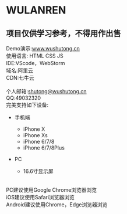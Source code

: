 # WULANREN
## 项目仅供学习参考，不得用作出售 <br>
Demo演示:www.wushutong.cn<br>
使用语言: HTML CSS JS <br>
IDE:VScode，WebStorm<br>
域名:阿里云<br>
CDN:七牛云<br>
<br>
个人邮箱:shutong@wushutong.cn<br>
QQ:49032320<br>
完美支持如下设备:
* 手机端  
    * iPhone X
    * iPhone Xs
    * iPhone 6/7/8
    * iPhone 6/7/8Plus

* PC  
    * 16.6寸显示屏<br>
<br>
PC建议使用Google Chrome浏览器浏览<br>iOS建议使用Safari浏览器浏览<br>Android建议使用Chrome，Edge浏览器浏览
